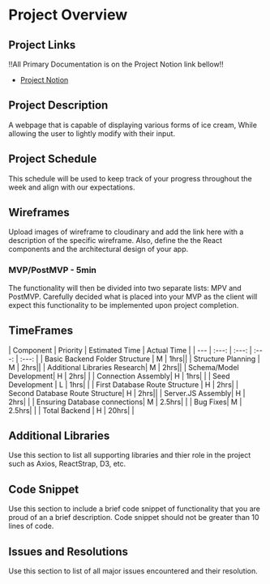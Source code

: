 # Project Overview

## Project Links
!!All Primary Documentation is on the Project Notion link bellow!!


- [Project Notion](https://www.notion.so/FRIZZY-Inc-39ef0fa68a7747da86cc497b05a13d33)


## Project Description

A webpage that is capable of displaying various forms of ice cream, While allowing the user to lightly modify with their input.



## Project Schedule

This schedule will be used to keep track of your progress throughout the week and align with our expectations.  





## Wireframes

Upload images of wireframe to cloudinary and add the link here with a description of the specific wireframe. Also, define the the React components and the architectural design of your app.



### MVP/PostMVP - 5min

The functionality will then be divided into two separate lists: MPV and PostMVP.  Carefully decided what is placed into your MVP as the client will expect this functionality to be implemented upon project completion.  




## TimeFrames

| Component | Priority | Estimated Time | Actual Time |
| --- | :---: |  :---: | :---: | :---: |
| Basic Backend Folder Structure | M | 1hrs|| 
| Structure Planning | M | 2hrs|| 
| Additional Libraries Research| M | 2hrs|| 
| Schema/Model Development| H | 2hrs| | 
| Connection Assembly| H | 1hrs| | 
| Seed Development | L | 1hrs| | 
| First Database Route Structure | H | 2hrs| 
| Second Database Route Structure| H | 2hrs|| 
| Server.JS Assembly| H | 2hrs| | 
| Ensuring Database connections| M | 2.5hrs| | 
| Bug Fixes| M | 2.5hrs| | 
| Total Backend | H | 20hrs|  | 



## Additional Libraries
 Use this section to list all supporting libraries and thier role in the project such as Axios, ReactStrap, D3, etc. 


## Code Snippet

Use this section to include a brief code snippet of functionality that you are proud of an a brief description.  Code snippet should not be greater than 10 lines of code. 




## Issues and Resolutions
 Use this section to list of all major issues encountered and their resolution.





